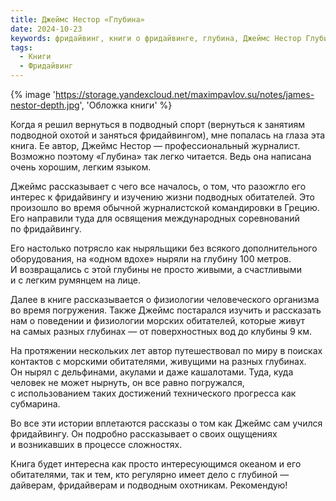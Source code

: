```yaml
---
title: Джеймс Нестор «Глубина»
date: 2024-10-23
keywords: фридайвинг, книги о фридайвинге, глубина, Джеймс Нестор Глубина
tags:
  - Книги
  - Фридайвинг
---
```


{% image 'https://storage.yandexcloud.net/maximpavlov.su/notes/james-nestor-depth.jpg', 'Обложка книги' %}

Когда я решил вернуться в подводный спорт (вернуться к занятиям подводной охотой и заняться фридайвингом), мне попалась на глаза эта книга. Ее автор, Джеймс Нестор — профессиональный журналист. Возможно поэтому «Глубина» так легко читается. Ведь она написана очень хорошим, легким языком.

Джеймс рассказывает с чего все началось, о том, что разожгло его интерес к фридайвингу и изучению жизни подводных обитателей. Это произошло во время обычной журналистской командировки в Грецию. Его направили туда для освящения международных соревнований по фридайвингу.

Его настолько потрясло как ныряльщики без всякого дополнительного оборудования, на «одном вдохе» ныряли на глубину 100 метров. И возвращались с этой глубины не просто живыми, а счастливыми и с легким румянцем на лице.

Далее в книге рассказывается о физиологии человеческого организма во время погружения. Также Джеймс постарался изучить и рассказать нам о поведении и физиологии морских обитателей, которые живут на самых разных глубинах — от поверхностных вод до клубины 9 км.

На протяжении нескольких лет автор путешествовал по миру в поисках контактов с морскими обитателями, живущими на разных глубинах. Он нырял с дельфинами, акулами и даже кашалотами. Туда, куда человек не может нырнуть, он все равно погружался, с использованием таких достижений технического прогресса как субмарина.

Во все эти истории вплетаются рассказы о том как Джеймс сам учился фридайвингу. Он подробно рассказывает о своих ощущениях и возникавших в процессе сложностях.

Книга будет интересна как просто интересующимся океаном и его обитателями, так и тем, кто регулярно имеет дело с глубиной — дайверам, фридайверам и подводным охотникам. Рекомендую!
